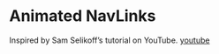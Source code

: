 # Animated NavLinks

Inspired by Sam Selikoff’s tutorial on YouTube. [youtube](https://www.youtube.com/watch?v=kep_Iaxuzy0 'youtube')
